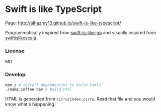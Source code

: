 
# Swift is like TypeScript

Page: http://alhazmy13.github.io/swift-is-like-typescript/

Programmatically inspired from [swift-is-like-go](https://github.com/jiyinyiyong/swift-is-like-go) and visually inspired from [swiftislikescala](https://github.com/leverich/swiftislikescala)

### License

MIT

### Develop

```bash
npm i # install dependencies to build tools
./make.coffee dev # build html
```

HTML is generated from `cirru/index.cirru`.
Read that file and you would know what's happening.
